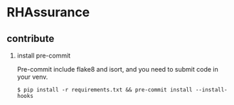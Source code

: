 # RHAssurance

## contribute

1. install pre-commit
   
   Pre-commit include flake8 and isort, and you need to submit code in your venv.

   `$ pip install -r requirements.txt && pre-commit install --install-hooks`